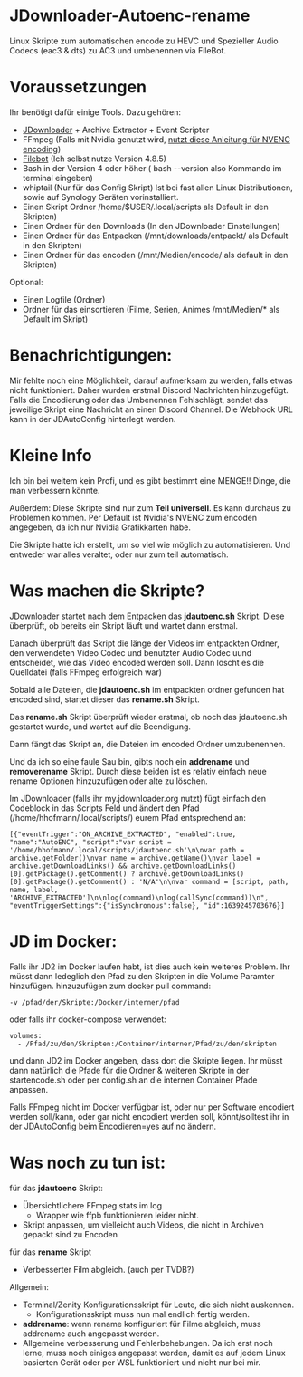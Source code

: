 # JDownloader-Autoenc-rename

Linux Skripte zum automatischen encode zu HEVC und Spezieller Audio Codecs (eac3 & dts) zu AC3 und umbenennen via FileBot.

# Voraussetzungen

Ihr benötigt dafür einige Tools. Dazu gehören:

 - [JDownloader](https://jdownloader.org/jdownloader2) + Archive Extractor + Event Scripter
 - FFmpeg (Falls mit Nvidia genutzt wird, [nutzt diese Anleitung für NVENC encoding](https://docs.nvidia.com/video-technologies/video-codec-sdk/ffmpeg-with-nvidia-gpu/))
 - [Filebot](https://www.filebot.net/#download) (Ich selbst nutze Version 4.8.5)
 - Bash in der Version 4 oder höher ( bash --version also Kommando im terminal eingeben)
 - whiptail (Nur für das Config Skript) Ist bei fast allen Linux Distributionen, sowie auf Synology Geräten vorinstalliert.
 - Einen Skript Ordner /home/$USER/.local/scripts als Default in den Skripten)
 - Einen Ordner für den Downloads (In den JDownloader Einstellungen)
 - Einen Ordner für das Entpacken (/mnt/downloads/entpackt/ als Default in den Skripten)
 - Einen Ordner für das encoden (/mnt/Medien/encode/ als default in den Skripten)

Optional:
 - Einen Logfile (Ordner) 
 - Ordner für das einsortieren (Filme, Serien, Animes /mnt/Medien/* als Default im Skript)

# Benachrichtigungen:

Mir fehlte noch eine Möglichkeit, darauf aufmerksam zu werden, falls etwas nicht funktioniert.
Daher wurden erstmal Discord Nachrichten hinzugefügt. Falls die Encodierung oder das Umbenennen Fehlschlägt, 
sendet das jeweilige Skript eine Nachricht an einen Discord Channel. Die Webhook URL kann in der JDAutoConfig hinterlegt werden.

# Kleine Info

Ich bin bei weitem kein Profi, und es gibt bestimmt eine MENGE!! Dinge, die man verbessern könnte.

Außerdem: Diese Skripte sind nur zum **Teil universell**. Es kann durchaus zu Problemen kommen.
Per Default ist Nvidia's NVENC zum encoden angegeben, da ich nur Nvidia Grafikkarten habe.

Die Skripte hatte ich erstellt, um so viel wie möglich zu automatisieren. Und entweder war alles veraltet, oder nur zum teil automatisch.

# Was machen die Skripte?

JDownloader startet nach dem Entpacken das **jdautoenc.sh** Skript. Diese überprüft, ob bereits ein Skript läuft und wartet dann erstmal.

Danach überprüft das Skript die länge der Videos im entpackten Ordner, den verwendeten Video Codec und benutzter Audio Codec uund entscheidet, wie das Video encoded werden soll. Dann löscht es die Quelldatei (falls FFmpeg erfolgreich war)

Sobald alle Dateien, die **jdautoenc.sh** im entpackten ordner gefunden hat encoded sind, startet dieser das **rename.sh** Skript.

Das **rename.sh** Skript überprüft wieder erstmal, ob noch das jdautoenc.sh gestartet wurde, und wartet auf die Beendigung.

Dann fängt das Skript an, die Dateien im encoded Ordner umzubenennen.


Und da ich so eine faule Sau bin, gibts noch ein **addrename** und **removerename** Skript. Durch diese beiden ist es relativ einfach neue rename Optionen hinzuzufügen oder alte zu löschen.

Im JDownloader (falls ihr my.jdownloader.org nutzt) fügt einfach den Codeblock in das Scripts Feld und ändert den Pfad (/home/hhofmann/.local/scripts/) eurem Pfad entsprechend an:

 
```
[{"eventTrigger":"ON_ARCHIVE_EXTRACTED", "enabled":true, "name":"AutoENC", "script":"var script = '/home/hhofmann/.local/scripts/jdautoenc.sh'\n\nvar path = archive.getFolder()\nvar name = archive.getName()\nvar label = archive.getDownloadLinks() && archive.getDownloadLinks()[0].getPackage().getComment() ? archive.getDownloadLinks()[0].getPackage().getComment() : 'N/A'\n\nvar command = [script, path, name, label, 'ARCHIVE_EXTRACTED']\n\nlog(command)\nlog(callSync(command))\n", "eventTriggerSettings":{"isSynchronous":false}, "id":1639245703676}]
```

# JD im Docker:

Falls ihr JD2 im Docker laufen habt, ist dies auch kein weiteres Problem. Ihr müsst dann ledeglich den Pfad zu den Skripten in die Volume Paramter hinzufügen.
hinzuzufügen zum docker pull command:

```
-v /pfad/der/Skripte:/Docker/interner/pfad
```

oder falls ihr docker-compose verwendet:

```
volumes:
  - /Pfad/zu/den/Skripten:/Container/interner/Pfad/zu/den/skripten
```
und dann JD2 im Docker angeben, dass dort die Skripte liegen. Ihr müsst dann natürlich die Pfade für die Ordner & weiteren Skripte in der startencode.sh oder per config.sh an die internen Container Pfade anpassen.

Falls FFmpeg nicht im Docker verfügbar ist, oder nur per Software encodiert werden soll/kann, oder gar nicht encodiert werden soll, könnt/solltest ihr in der JDAutoConfig beim Encodieren=yes auf no ändern.

# Was noch zu tun ist:

für das **jdautoenc** Skript:
- Übersichtlichere FFmpeg stats im log
  - Wrapper wie ffpb funktionieren leider nicht.
- Skript anpassen, um vielleicht auch Videos, die nicht in Archiven gepackt sind zu Encoden

für das **rename** Skript
- Verbesserter Film abgleich. (auch per TVDB?)

Allgemein:
- Terminal/Zenity Konfigurationsskript für Leute, die sich nicht auskennen.
  - Konfigurationsskript muss nun mal endlich fertig werden.
- **addrename**: wenn rename konfiguriert für Filme abgleich, muss addrename auch angepasst werden. 
- Allgemeine verbesserung und Fehlerbehebungen. Da ich erst noch lerne, muss noch einiges angepasst werden, damit es auf jedem Linux basierten Gerät oder per WSL funktioniert und nicht nur bei mir.
